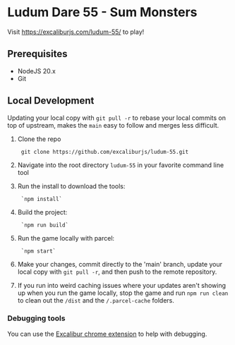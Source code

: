 # Ludum Dare 55 - Sum Monsters

Visit https://excaliburjs.com/ludum-55/ to play!

## Prerequisites

- NodeJS 20.x
- Git

## Local Development

Updating your local copy with `git pull -r` to rebase your local commits on top of upstream, makes the `main` easy to follow and merges less difficult.

1. Clone the repo

        git clone https://github.com/excaliburjs/ludum-55.git

2. Navigate into the root directory `ludum-55` in your favorite command line tool

3. Run the install to download the tools:

        `npm install`

4. Build the project:

        `npm run build`

5. Run the game locally with parcel:

        `npm start`

6. Make your changes, commit directly to the 'main' branch, update your local copy with `git pull -r`, and then push to the remote repository.

7. If you run into weird caching issues where your updates aren't showing up when you run the game locally, stop the game and run `npm run clean` to clean out the `/dist` and the `/.parcel-cache` folders.

### Debugging tools

You can use the [Excalibur chrome extension](https://chromewebstore.google.com/detail/excalibur-dev-tools/dinddaeielhddflijbbcmpefamfffekc) to help with debugging.
